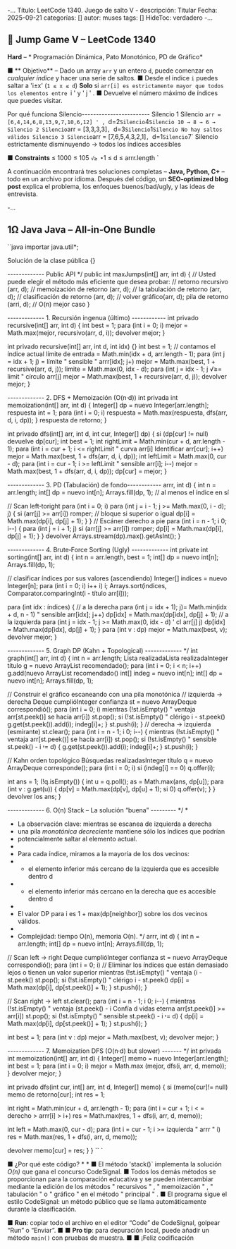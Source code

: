 -...
Título: LeetCode 1340. Juego de salto V -
descripción: Titular
Fecha: 2025-09-21
categorías: []
autor: muses
tags: []
HideToc: verdadero
-...
## 🚀 Jump Game V – LeetCode 1340
**Hard** – * Programación Dinámica, Pato Monotónico, PD de Gráfico*

■ ** Objetivo** – Dado un array `arr` y un entero `d`, puede comenzar en *cualquier índice* y hacer una serie de saltos.
■ Desde el índice `i` puedes saltar a 'i±x' (`1 ≤ x ≤ d`) **Solo** si `arr[i] es estrictamente mayor que todos los elementos entre `i ' y ' j ' .
■ Devuelve el número máximo de índices que puedes visitar.

Por qué funciona
Silencio------------------------
Silencio 1 Silencio `arr = [6,4,14,6,8,13,9,7,10,6,12] ' , `d=2` Silencio `4` Silencio 10 → 8 → 6 →
Silencio 2 Silencio `arr = [3,3,3,3]`, `d=3` Silencio `1` Silencio No hay saltos válidos
Silencio 3 Silencio `arr = [7,6,5,4,3,2,1]`, `d=1` Silencio `7` Silencio estrictamente disminuyendo → todos los índices accesibles

■ **Constraints**
≤ 1000
≤ 105 `
√≥ • `1 ≤ d ≤ arrr.length `

A continuación encontrará tres soluciones completas – **Java, Python, C+** – todo en un archivo por idioma.
Después del código, un **SEO-optimized blog post** explica el problema, los enfoques buenos/bad/ugly, y las ideas de entrevista.

-...

## 1Ω Java Java – All‐in‐One Bundle

``java
importar java.util*;

Solución de la clase pública {}

------------- Public API */
public int maxJumps(int[] arr, int d) {
// Usted puede elegir el método más eficiente que desea probar:
// retorno recursivo (arr, d);
// memoización de retorno (arr, d);
// la tabulación de retorno (arr, d);
// clasificación de retorno (arr, d);
// volver gráfico(arr, d);
pila de retorno (arri, d); // O(n) mejor caso
}

------------- 1. Recursión ingenua (último) ------------
int privado recursive(int[] arr, int d) {
int best = 1;
para (int i = 0; i)
mejor = Math.max(mejor, recursivo(arr, d, i));
devolver mejor;
}

int privado recursive(int[] arr, int d, int idx) {}
int best = 1; // contamos el índice actual
límite de entrada = Math.min(idx + d, arr.length - 1);
para (int j = idx + 1; j) = límite " sensible " arrr[idx]; j+)
mejor = Math.max(best, 1 + recursive(arr, d, j));
limite = Math.max(0, idx - d);
para (int j = idx - 1; j √≥= limit " círculo arr[j]
mejor = Math.max(best, 1 + recursive(arr, d, j));
devolver mejor;
}

------------- 2. DFS + Memoización (O(n·d))
int privada int memoization(int[] arr, int d) {
Integer[] dp = nuevo Integer[arr.length];
respuesta int = 1;
para (int i = 0; i)
respuesta = Math.max(respuesta, dfs(arr, d, i, dp));
}
respuesta de retorno;
}

int privado dfs(int[] arr, int d, int cur, Integer[] dp) {
si (dp[cur] != null) devuelve dp[cur];
int best = 1;
int rightLimit = Math.min(cur + d, arr.length - 1);
para (int i = cur + 1; i <= rightLimit " curva arr[i] Identificar arr[cur]; i++)
mejor = Math.max(best, 1 + dfs(arr, d, i, dp));
int leftLimit = Math.max(0, cur - d);
para (int i = cur - 1; i >= leftLimit " sensible arr[i]; i--)
mejor = Math.max(best, 1 + dfs(arr, d, i, dp));
dp[cur] = mejor;
}

------------- 3. PD (Tabulación) de fondo------------
arrr, int d) {
int n = arr.length;
int[] dp = nuevo int[n];
Arrays.fill(dp, 1); // al menos el índice en sí

// Scan left‐toright
para (int i = 0; i)
para (int j = i - 1; j >= Math.max(0, i - d); j) {
si (arr[j] >= arr[i]) romper; // bloque si superior o igual
dp[i] = Math.max(dp[i], dp[j] + 1);
}
}
// Escáner derecho a pie
para (int i = n - 1; i 0; i--) {
para (int j = i + 1; j)
si (arr[j] >= arr[i]) romper;
dp[i] = Math.max(dp[i], dp[j] + 1);
}
}
devolver Arrays.stream(dp).max().getAsInt();
}

------------- 4. Brute‐Force Sorting (Ugly) -------------
int private int sorting(int[] arr, int d) {
int n = arr.length, best = 1;
int[] dp = nuevo int[n];
Arrays.fill(dp, 1);

// clasificar índices por sus valores (ascendiendo)
Integer[] indices = nuevo Integer[n];
para (int i = 0; i) i++ i) i;
Arrays.sort(indices, Comparator.comparingInt(i - título arr[i]));

para (int idx : índices) {
// a la derecha
para (int j = idx + 1);
j)= Math.min(idx + d, n - 1) " sensible arr[idx];
j++) dp[idx] = Math.max(dp[idx], dp[j] + 1);
// a la izquierda
para (int j = idx - 1;
j >= Math.max(0, idx - d) ' cl arr[j]
j) dp[idx] = Math.max(dp[idx], dp[j] + 1);
}
para (int v : dp) mejor = Math.max(best, v);
devolver mejor;
}

------------- 5. Graph DP (Kahn + Topological) ------------- */
int graph(int[] arr, int d) {
int n = arr.length;
Lista realizadaLista realizadaInteger título g = nuevo ArrayList recomendado();
para (int i = 0; i < n; i++) g.add(nuevo ArrayList recomendado()
int[] indeg = nuevo int[n];
int[] dp = nuevo int[n];
Arrays.fill(dp, 1);

// Construir el gráfico escaneando con una pila monotónica
// izquierda → derecha
Deque cumplióInteger confianza st = nuevo ArrayDeque correspondió();
para (int i = 0; i)
mientras (!st.isEmpty() " ventaja arr[st.peek()] se hacía arr[i]) st.pop();
si (!st.isEmpty() " clérigo i - st.peek()
g.get(st.peek()).add(i);
indeg[i]+;
}
st.push(i);
}
// derecha → izquierda (esmirante)
st.clear();
para (int i = n - 1; i 0; i--) {
mientras (!st.isEmpty() " ventaja arr[st.peek()] se hacía arr[i]) st.pop();
si (!st.isEmpty() " sensible st.peek() - i י= d) {
g.get(st.peek()).add(i);
indeg[i]+;
}
st.push(i);
}

// Kahn orden topológico
Búsquedas realizadasInteger título q = nuevo ArrayDeque corresponde();
para (int i = 0; i)
si (indeg[i] == 0) q.offer(i);

int ans = 1;
(!q.isEmpty()) {
int u = q.poll();
as = Math.max(ans, dp[u]);
para (int v : g.get(u)) {
dp[v] = Math.max(dp[v], dp[u] + 1);
si 0) q.offer(v);
}
}
devolver los ans;
}

------------- 6. O(n) Stack – La solución “buena” --------- */
*
* La observación clave: mientras se escanea de izquierda a derecha
* una pila *monotónica decreciente* mantiene sólo los índices que podrían
* potencialmente saltar al elemento actual.
*
* Para cada índice, miramos a la mayoría de los dos vecinos:
* - el elemento inferior más cercano de la izquierda que es accesible dentro d
* - el elemento inferior más cercano en la derecha que es accesible dentro d
*
* El valor DP para i es 1 + max(dp[neighbor]) sobre los dos vecinos válidos.
*
* Complejidad: tiempo O(n), memoria O(n).
*/
arrr, int d) {
int n = arr.length;
int[] dp = nuevo int[n];
Arrays.fill(dp, 1);

// Scan left → right
Deque cumplióInteger confianza st = nuevo ArrayDeque correspondió();
para (int i = 0; i)
// Eliminar los índices que están demasiado lejos o tienen un valor superior
mientras (!st.isEmpty() " ventaja (i - st.peek()
st.pop();
si (!st.isEmpty() " clérigo i - st.peek()
dp[i] = Math.max(dp[i], dp[st.peek()] + 1);
}
st.push(i);
}

// Scan right → left
st.clear();
para (int i = n - 1; i 0; i--) {
mientras (!st.isEmpty() " ventaja (st.peek() - i  Confía d  vidas eterna arr[st.peek()] >= arr[i])
st.pop();
si (!st.isEmpty() " sensible st.peek() - i י= d) {
dp[i] = Math.max(dp[i], dp[st.peek()] + 1);
}
st.push(i);
}

int best = 1;
para (int v : dp) mejor = Math.max(best, v);
devolver mejor;
}

------------- 7. Memoization DFS (O(n·d) but slower) ------- */
int privada int memoization(int[] arr, int d) {
Integer[] memo = nuevo Integer[arr.length];
int best = 1;
para (int i = 0; i)
mejor = Math.max (mejor, dfs(i, arr, d, memo));
}
devolver mejor;
}

int privado dfs(int cur, int[] arr, int d, Integer[] memo) {
si (memo[cur]!= null) memo de retorno[cur];
int res = 1;

int right = Math.min(cur + d, arr.length - 1);
para (int i = cur + 1; i < = derecho > arrr[i] > i+)
res = Math.max(res, 1 + dfs(i, arr, d, memo));

int left = Math.max(0, cur - d);
para (int i = cur - 1; i >= izquierda " arrr " i)
res = Math.max(res, 1 + dfs(i, arr, d, memo));

devolver memo[cur] = res;
}
}
`` `

■ ¿Por qué este código? * *
■ El método 'stack()` implementa la solución *O(n)* que gana el concurso CodeSignal.
■ Todos los demás métodos se proporcionan para la comparación educativa y se pueden intercambiar mediante la edición de los métodos " recursivos " , " memoización " , " tabulación " o " gráfico " en el método " principal " .
■ El programa sigue el estilo CodeSignal: un método público que se llama automáticamente durante la clasificación.

■ **Run**: copiar todo el archivo en el editor “Code” de CodeSignal, golpear “Run” o “Enviar”.
■
■ **Pro tip**: para depuración local, puede añadir un método `main()` con pruebas de muestra.
■
■ ¡Feliz codificación
